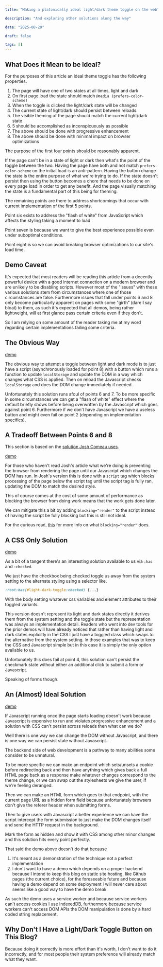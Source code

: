 ```yaml
---
title: "Making a platonically ideal light/dark theme toggle on the web"

description: "And exploring other solutions along the way"

date: "2025-08-20"

draft: false

tags: []
---
```


## What Does it Mean to be Ideal?

For the purposes of this article an ideal theme toggle has the following properties.

1) The page will have one of two states at all times, light and dark
2) On first page load the state should match `@media (prefers-color-scheme)`
3) When the toggle is clicked the light/dark state will be changed
4) The current state of light/dark should persist between reloads
5) The visible theming of the page should match the current light/dark state
6) 5 should be accomplished as inconspicuously as possible
7) The above should be done with progressive enhancement
8) The above should be done with minimal impact on browser optimizations

The purpose of the first four points should be reasonably apparent.

If the page can't be in a state of light or dark then what's the point of the toggle between the two.
Having the page have both and not match `prefers-color-scheme` on the initial load is an anti-pattern.
Having the button change the state is the entire purpose of what we're trying to do.
If the state doesn't persist then using the button becomes a chore that needs to be done on every page load in order to get any benefit.
And the page visually matching the state is a fundamental part of this being for theming.

The remaining points are there to address shortcomings that occur with current implementation of the first 5 points.

Point six exists to address the "flash of white" from JavaScript which affects the styling taking a moment to load 

Point seven is because we want to give the best experience possible even under suboptimal conditions.

Point eight is so we can avoid breaking browser optimizations to our site's load time.

## Demo Caveat

It's expected that most readers will be reading this article from a decently powerful device with a good internet connection on a modern browser and are unlikely to be disabling scripts.
However most of the "issues" with these various solutions stem from circumstances where one of those circumstances are false.
Furthermore issues that fall under points 6 and 8 only become particularly apparent on pages with some "girth" (dare I say bloat) to them, as such it's expected that all demos, being rather lightweight, will at first glance pass certain criteria even if they don't.

So I am relying on some amount of the reader taking me at my word regarding certain implementations failing some criteria.

## The Obvious Way

[demo](/static/demos/light-dark-demo-1)

The obvious way to attempt a toggle between light and dark mode is to just have a script (asynchronously loaded for point 8) with a button which runs a function to update `localStorage` and update the DOM in a way which changes what CSS is applied.
Then on reload the Javascript checks `localStorage` and does the DOM change immediately if needed.

Unfortunately this solution runs afoul of points 6 and 7.
To be more specific in some circumstances we can get a "flash of white" effect where the default briefly shows before being overwritten by the Javascript which goes against point 6.
Furthermore if we don't have Javascript we have a useless button and might even fail on point 2 (depending on implementation specifics).

## A Tradeoff Between Points 6 and 8

This section is based on the [solution Josh Comeau uses](https://www.joshwcomeau.com/react/dark-mode/).

[demo](/static/demos/light-dark-demo-2)

For those who haven't read Josh's article what we're doing is preventing the browser from rendering the page until our Javascript which changes the DOM has run.
In Josh's version this is done with a `script` tag which blocks processing of the page below the script tag until the script tag is fully ran, updating the DOM to match the desired style.

This of course comes at the cost of some amount of performance as blocking the browser from doing work means that the work gets done later.

We can mitigate this a bit by adding `blocking="render"` to the script instead of having the script be fully blocking but this is still not ideal.

For the curious read, [this](https://csswizardry.com/2024/08/blocking-render-why-whould-you-do-that/) for more info on what `blocking="render"` does.

## A CSS Only Solution

[demo](/static/demos/light-dark-demo-3)

As a bit of a tangent there's an interesting solution available to us via `:has` and `:checked`.

We just have the checkbox being checked toggle us away from the system setting to the alternate styling using a selector like.

```css
:root:has(#light-dark-toggle:checked) {...}
```

With the body setting whatever css variables and element attributes to their toggled variants.

This version doesn't represent its light and dark states directly it derives them from the system setting and the toggle state but the representation was always an implementation detail.
Readers who went into dev tools for the prior demos will have already noticed that rather than having light and dark states explicitly in the CSS I just have a toggled class which swaps to the alternative from the system setting.
In those examples that was to keep the CSS and Javascript simple but in this case it is simply the only option available to us.

Unfortunately this does fail at point 4, this solution can't persist the checkmark state without either an additional click to submit a form or Javascript.

Speaking of forms though.

## An (Almost) Ideal Solution

[demo](/static/demos/light-dark-demo-4)

If Javascript running once the page starts loading doesn't work because Javascript is expensive to run and violates progressive enhancement and a solution with CSS can't persist across reloads then what can we do?

Well there is one way we can change the DOM without Javascript, and there is one way we can persist state without Javascript…

The backend side of web development is a pathway to many abilities some consider to be unnatural.

To be more specific we can make an endpoint which sets/unsets a cookie before redirecting back and then have anything which gives back a full HTML page back as a response make whatever changes correspond to the theme change, or we can swap out the stylesheets we give the user, if we're feeling deranged.

Then we can make an HTML form which goes to that endpoint, with the current page URL as a hidden form field because unfortunately browsers don't give the referer header when submitting forms.

Then to give users with Javascript a better experience we can have the script intercept the form submission to just make the DOM changes itself and send the HTTP request in the background.

Mark the form as hidden and show it with CSS among other minor changes and this solution hits every point perfectly.

That said the demo above doesn't do that because

1) It's meant as a demonstration of the technique not a perfect implementation
2) I don't want to have a demo which depends on a proper backend because I intend to keep this blog on static site hosting, like Github pages (the current choice), for the foreseeable future and because having a demo depend on some deployment I will never care about seems like a good way to have the demo break

As such the demo uses a service worker and because service workers can't access cookies I use IndexedDB, furthermore because service workers can't access DOM APIs the DOM manipulation is done by a hard coded string replacement.

## Why Don't I Have a Light/Dark Toggle Button on This Blog?

Because doing it correctly is more effort than it's worth, I don't want to do it incorrectly, and for most people their system preference will already match what they want.
